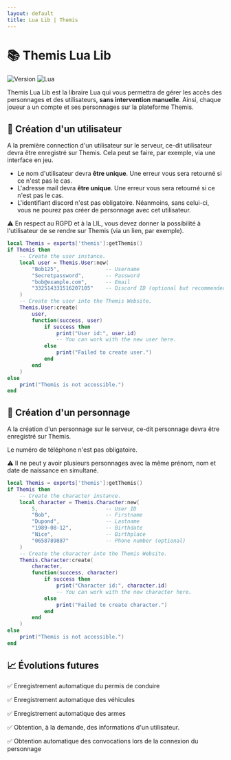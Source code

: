```yaml
---
layout: default
title: Lua Lib | Themis
---
```


# 📚 Themis Lua Lib

![Version](https://img.shields.io/badge/Version-0.1.0--alpha.1-blue.svg)
![Lua](https://img.shields.io/badge/Lua-5.4%2B-blue.svg)

Themis Lua Lib est la libraire Lua qui vous permettra de gérer les accès des personnages et des utilisateurs, **sans intervention manuelle**. Ainsi, chaque joueur a un compte et ses personnages sur la plateforme Themis.

## 👤 Création d'un utilisateur

A la première connection d'un utilisateur sur le serveur, ce-dit utilisateur devra être enregistré sur Themis. Cela peut se faire, par exemple, via une interface en jeu.

- Le nom d'utilisateur devra **être unique**. Une erreur vous sera retourné si ce n'est pas le cas.
- L'adresse mail devra **être unique**. Une erreur vous sera retourné si ce n'est pas le cas.
- L'identifiant discord n'est pas obligatoire. Néanmoins, sans celui-ci, vous ne pourez pas créer de personnage avec cet utilisateur.

⚠️ En respect au RGPD et à la LIL, vous devez donner la possibilité à l'utilisateur de se rendre sur Themis (via un lien, par exemple).

```lua
local Themis = exports['themis']:getThemis()
if Themis then
    -- Create the user instance.
    local user = Themis.User:new(
        "Bob125",               -- Username
        "Secretpassword",       -- Password
        "bob@example.com",      -- Email
        "332514331516207105"    -- Discord ID (optional but recommended)
    )
    -- Create the user into the Themis Website.
    Themis.User:create(
        user,
        function(success, user)
            if success then
                print("User id:", user.id)
                -- You can work with the new user here.
            else
                print("Failed to create user.")
            end
        end
    )
else
    print("Themis is not accessible.")
end
```

## 👥 Création d'un personnage

A la création d'un personnage sur le serveur, ce-dit personnage devra être enregistré sur Themis.

Le numéro de téléphone n'est pas obligatoire.

⚠️ Il ne peut y avoir plusieurs personnages avec la même prénom, nom et date de naissance en simultané. 

```lua
local Themis = exports['themis']:getThemis()
if Themis then
    -- Create the character instance.
    local character = Themis.Character:new(
        5,                      -- User ID
        "Bob",                  -- Firstname
        "Dupond",               -- Lastname
        "1989-08-12",           -- Birthdate
        "Nice",                 -- Birthplace
        "0658789887"            -- Phone number (optional)
    )
    -- Create the character into the Themis Website.
    Themis.Character:create(
        character,
        function(success, character)
            if success then
                print("Character id:", character.id)
                -- You can work with the new character here.
            else
                print("Failed to create character.")
            end
        end
    )
else
    print("Themis is not accessible.")
end
```

## 📈 Évolutions futures

✅ Enregistrement automatique du permis de conduire

✅ Enregistrement automatique des véhicules

✅ Enregistrement automatique des armes

✅ Obtention, à la demande, des informations d'un utilisateur.

✅ Obtention automatique des convocations lors de la connexion du personnage
